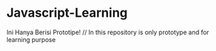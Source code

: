 # Javascript-Learning
Ini Hanya Berisi Prototipe! // In this repository is only prototype and for learning purpose
